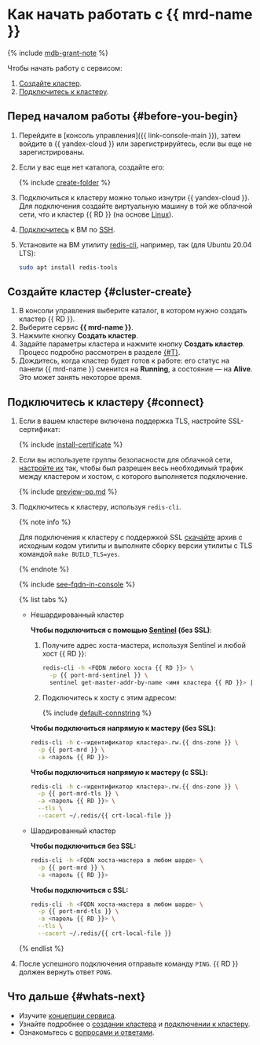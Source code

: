 # Как начать работать с {{ mrd-name }}


{% include [mdb-grant-note](../_includes/mdb/mdb-grant-note.md) %}


Чтобы начать работу с сервисом:
1. [Создайте кластер](#cluster-create).
1. [Подключитесь к кластеру](#connect).


## Перед началом работы {#before-you-begin}

1. Перейдите в [консоль управления]({{ link-console-main }}), затем войдите в {{ yandex-cloud }} или зарегистрируйтесь, если вы еще не зарегистрированы.
1. Если у вас еще нет каталога, создайте его:

   {% include [create-folder](../_includes/create-folder.md) %}

1. Подключиться к кластеру можно только изнутри {{ yandex-cloud }}. Для подключения создайте виртуальную машину в той же облачной сети, что и кластер {{ RD }} (на основе [Linux](../compute/quickstart/quick-create-linux.md)).
1. [Подключитесь](../compute/operations/vm-connect/ssh.md) к ВМ по [SSH](../glossary/ssh-keygen.md).
1. Установите на ВМ утилиту [redis-cli](https://redis.io/topics/rediscli), например, так (для Ubuntu 20.04 LTS):

   ```bash
   sudo apt install redis-tools
   ```


## Создайте кластер {#cluster-create}

1. В консоли управления выберите каталог, в котором нужно создать кластер {{ RD }}.
1. Выберите сервис **{{ mrd-name }}**.
1. Нажмите кнопку **Создать кластер**.
1. Задайте параметры кластера и нажмите кнопку **Создать кластер**. Процесс подробно рассмотрен в разделе [{#T}](operations/cluster-create.md).
1. Дождитесь, когда кластер будет готов к работе: его статус на панели {{ mrd-name }} сменится на **Running**, а состояние — на **Alive**. Это может занять некоторое время.

## Подключитесь к кластеру {#connect}

1. Если в вашем кластере включена поддержка TLS, настройте SSL-сертификат:

    {% include [install-certificate](../_includes/mdb/mrd/install-certificate.md) %}


1. Если вы используете группы безопасности для облачной сети, [настройте их](operations/connect/index.md#configuring-security-groups) так, чтобы был разрешен весь необходимый трафик между кластером и хостом, с которого выполняется подключение.

   {% include [preview-pp.md](../_includes/preview-pp.md) %}


1. Подключитесь к кластеру, используя `redis-cli`.

   {% note info %}

   Для подключения к кластеру с поддержкой SSL [скачайте](https://redis.io/download) архив с исходным кодом утилиты и выполните сборку версии утилиты с TLS командой `make BUILD_TLS=yes`.

   {% endnote %}

   {% include [see-fqdn-in-console](../_includes/mdb/see-fqdn-in-console.md) %}

   {% list tabs %}

   - Нешардированный кластер

     **Чтобы подключиться с помощью [Sentinel](https://redis.io/topics/sentinel) (без SSL)**:

     1. Получите адрес хоста-мастера, используя Sentinel и любой хост {{ RD }}:

        ```bash
        redis-cli -h <FQDN любого хоста {{ RD }}> \
          -p {{ port-mrd-sentinel }} \
          sentinel get-master-addr-by-name <имя кластера {{ RD }}> | head -n 1
        ```

     1. Подключитесь к хосту с этим адресом:

        {% include [default-connstring](../_includes/mdb/mrd/default-connstring.md) %}

     **Чтобы подключиться напрямую к мастеру (без SSL):**

     ```bash
     redis-cli -h c-<идентификатор кластера>.rw.{{ dns-zone }} \
       -p {{ port-mrd }} \
       -a <пароль {{ RD }}>
     ```

     **Чтобы подключиться напрямую к мастеру (с SSL):**

     ```bash
     redis-cli -h c-<идентификатор кластера>.rw.{{ dns-zone }} \
       -p {{ port-mrd-tls }} \
       -a <пароль {{ RD }}> \
       --tls \
       --cacert ~/.redis/{{ crt-local-file }}
     ```

   - Шардированный кластер

     **Чтобы подключиться без SSL:**

     ```bash
     redis-cli -h <FQDN хоста-мастера в любом шарде> \
       -p {{ port-mrd }} \
       -a <пароль {{ RD }}>
     ```

     **Чтобы подключиться с SSL:**

     ```bash
     redis-cli -h <FQDN хоста-мастера в любом шарде> \
       -p {{ port-mrd-tls }} \
       -a <пароль {{ RD }}> \
       --tls \
       --cacert ~/.redis/{{ crt-local-file }}
     ```

   {% endlist %}

1. После успешного подключения отправьте команду `PING`. {{ RD }} должен вернуть ответ `PONG`.

## Что дальше {#whats-next}

* Изучите [концепции сервиса](concepts/index.md).
* Узнайте подробнее о [создании кластера](operations/cluster-create.md) и [подключении к кластеру](operations/connect/index.md).
* Ознакомьтесь с [вопросами и ответами](qa/general.md).
